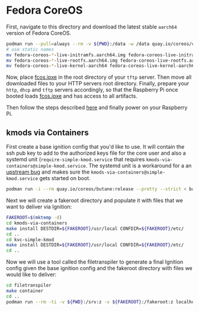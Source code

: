 # Fedora CoreOS

First, navigate to this directory and download the latest stable `aarch64`
version of Fedora CoreOS.

```bash
podman run --pull=always --rm -v ${PWD}:/data -w /data quay.io/coreos/coreos-installer:release download -f pxe --architecture aarch64
# use static names
mv fedora-coreos-*-live-initramfs.aarch64.img fedora-coreos-live-initramfs.aarch64.img
mv fedora-coreos-*-live-rootfs.aarch64.img fedora-coreos-live-rootfs.aarch64.img
mv fedora-coreos-*-live-kernel-aarch64 fedora-coreos-live-kernel-aarch64.gz
```

Now, place [fcos.ipxe](fcos.ipxe) in the root directory of your `tftp` server.
Then move all downloaded files to your HTTP servers root directory. Finally,
prepare your `http`, `dhcp` and `tftp` servers accordingly, so that the
Raspberry Pi once booted loads [fcos.ipxe](fcos.ipxe) and has access to all
artifacts.

Then follow the steps described [here](../../../README.md#use) and finally power
on your Raspberry Pi.

## kmods via Containers

First create a base ignition config that you'd like to use. It will contain the
ssh pub key to add to the authorized keys file for the core user and also a
systemd unit (`require-simple-kmod.service` that requires
`kmods-via-containers@simple-kmod.service`. The systemd unit is a workaround for
a an [upstream bug](https://github.com/coreos/ignition/issues/586) and makes
sure the `kmods-via-containers@simple-kmod.service` gets started on boot.

```bash
podman run -i --rm quay.io/coreos/butane:release --pretty --strict < base.bu > base.ign
```

Next we will create a fakeroot directory and populate it with files that we want
to deliver via Ignition:

```bash
FAKEROOT=$(mktemp -d)
cd kmods-via-containers
make install DESTDIR=${FAKEROOT}/usr/local CONFDIR=${FAKEROOT}/etc/
cd ..
cd kvc-simple-kmod
make install DESTDIR=${FAKEROOT}/usr/local CONFDIR=${FAKEROOT}/etc/
cd ..
```

Now we will use a tool called the filetranspiler to generate a final Ignition
config given the base ignition config and the fakeroot directory with files we
would like to deliver:

```bash
cd filetranspiler
make container
cd ..
podman run --rm -ti -v ${PWD}:/srv:z -v ${FAKEROOT}:/fakeroot:z localhost/filetranspiler:latest -i base.ign -f /fakeroot > fcos.ign
```

[oras]: https://github.com/oras-project/oras
